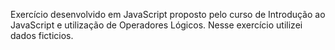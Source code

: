 Exercício desenvolvido em JavaScript proposto pelo curso de Introdução ao JavaScript e utilização de Operadores Lógicos. 
Nesse exercício utilizei dados ficticios. 
